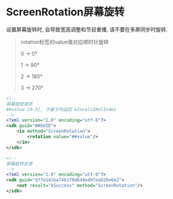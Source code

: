 # ScreenRotation屏幕旋转

设置屏幕旋转时, 会导致宽高调整和节目重播, 请不要在多屏同步时旋转.

> rotation标签的value值对应顺时针旋转
>
> 0 -> 0°
>
> 1 -> 90°
>
> 2 -> 180°
>
> 3 -> 270°

```xml
<!--
屏幕旋转请求
##value [0-3], 不属于均返回 kInvalidXmlIndex
-->
<?xml version="1.0" encoding="utf-8"?>
<sdk guid="##GUID">
    <in method="ScreenRotation">
        <rotation value="##value"/>
    </in>
</sdk>

<!--
屏幕旋转反馈
-->
<?xml version="1.0" encoding="utf-8"?>
<sdk guid="d77e142ea74b179d648e497ea820e6e2">
    <out result="kSuccess" method="ScreenRotation"/>
</sdk>
```

